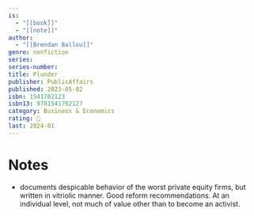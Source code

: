 ```yaml
---
is:
  - "[[book]]"
  - "[[note]]"
author:
  - "[[Brendan Ballou]]"
genre: nonfiction
series: 
series-number: 
title: Plunder
publisher: PublicAffairs
published: 2023-05-02
isbn: 1541702123
isbn13: 9781541702127
category: Business & Economics
rating: 🤞
last: 2024-01
---
```

# Notes
- documents despicable behavior of the worst private equity firms, but written in vitriolic manner. Good reform recommendations. At an individual level, not much of value other than to become an activist.

